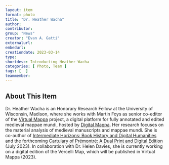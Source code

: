 ```yaml
---
layout: item
format: photo
title: "Dr. Heather Wacha"
author: 
contributor: 
group: "News"
creator: "Evan A. Gatti"
externalurl: 
embedurl: 
creationdate: 2023-03-14
type:
shortdesc: Introducting Heather Wacha
categories: [ Photo, Team ]
tags: [  ]
teammember: 
---
```

## About This Item
Dr. Heather Wacha is an Honorary Research Fellow at the University of Wisconsin, Madison, where she works with Martin Foys as senior co-editor of the <a href=https://sims2.digitalmappa.org/36>Virtual Mappa</a> project, a digital platform for fully annotated and edited medieval mappae mundi, hosted by <a href=https://www.digitalmappa.org/>Digital Mappa</a>. Her research focuses on the material analysis of medieval manuscripts and mappae mundi. She is co-author of <a href=https://uwpress.wisc.edu/books/5809.htm>Intermediate Horizons: Book History and Digital Humanities</a> and the forthcoming <a href=https://utorontopress.com/9781487544836/the-cartulary-of-premontre/> Cartulary of Prémontré: A Dual Print and Digital Edition</a> (July 2023). In collaboration with Dr. Helen Davies, she is currently working on a digital edition of the Vercelli Map, which will be published in Virtual Mappa (2023).
